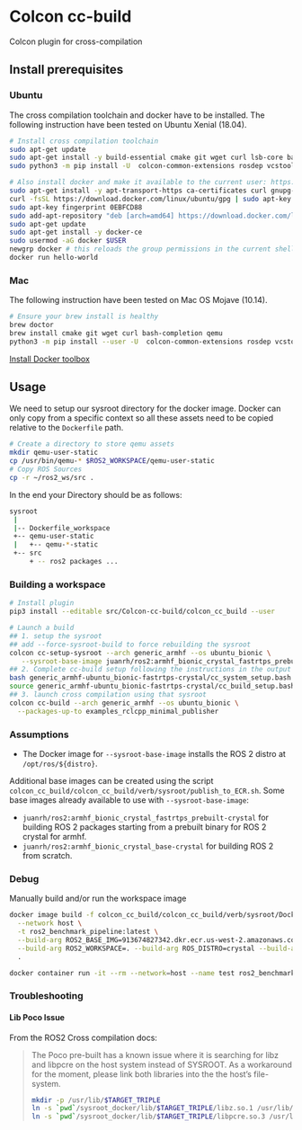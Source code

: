 # Colcon cc-build

Colcon plugin for cross-compilation

## Install prerequisites

### Ubuntu

The cross compilation toolchain and docker have to be installed. 
The following instruction have been tested on Ubuntu Xenial (18.04).

```bash
# Install cross compilation toolchain
sudo apt-get update
sudo apt-get install -y build-essential cmake git wget curl lsb-core bash-completion qemu-user-static g++-aarch64-linux-gnu g++-arm-linux-gnueabihf python3-pip htop
sudo python3 -m pip install -U  colcon-common-extensions rosdep vcstool

# Also install docker and make it available to the current user: https://docs.docker.com/install/linux/docker-ce/ubuntu/
sudo apt-get install -y apt-transport-https ca-certificates curl gnupg-agent software-properties-common
curl -fsSL https://download.docker.com/linux/ubuntu/gpg | sudo apt-key add -
sudo apt-key fingerprint 0EBFCD88
sudo add-apt-repository "deb [arch=amd64] https://download.docker.com/linux/ubuntu $(lsb_release -cs) stable"
sudo apt-get update
sudo apt-get install -y docker-ce
sudo usermod -aG docker $USER
newgrp docker # this reloads the group permissions in the current shell, unnecessary after relogin
docker run hello-world
```

### Mac
The following instruction have been tested on Mac OS Mojave (10.14).

```bash
# Ensure your brew install is healthy
brew doctor
brew install cmake git wget curl bash-completion qemu
python3 -m pip install --user -U  colcon-common-extensions rosdep vcstool
```

[Install Docker toolbox](https://docs.docker.com/toolbox/toolbox_install_mac/)

## Usage

We need to setup our sysroot directory for the docker image. Docker can only copy from a specific
context so all these assets need to be copied relative to the `Dockerfile` path.
```bash
# Create a directory to store qemu assets
mkdir qemu-user-static
cp /usr/bin/qemu-* $ROS2_WORKSPACE/qemu-user-static 
# Copy ROS Sources
cp -r ~/ros2_ws/src .
```

In the end your Directory should be as follows:
```bash
sysroot
 |
 |-- Dockerfile_workspace
 +-- qemu-user-static
 |   +-- qemu-*-static
 +-- src
     + -- ros2 packages ...
```

### Building a workspace

```bash
# Install plugin
pip3 install --editable src/Colcon-cc-build/colcon_cc_build --user

# Launch a build
## 1. setup the sysroot
## add --force-sysroot-build to force rebuilding the sysroot
colcon cc-setup-sysroot --arch generic_armhf --os ubuntu_bionic \
   --sysroot-base-image juanrh/ros2:armhf_bionic_crystal_fastrtps_prebuilt-crystal
## 2. Complete cc-build setup following the instructions in the output of the previous command
bash generic_armhf-ubuntu_bionic-fastrtps-crystal/cc_system_setup.bash
source generic_armhf-ubuntu_bionic-fastrtps-crystal/cc_build_setup.bash
## 3. launch cross compilation using that sysroot
colcon cc-build --arch generic_armhf --os ubuntu_bionic \
  --packages-up-to examples_rclcpp_minimal_publisher
```

### Assumptions

- The Docker image for `--sysroot-base-image` installs the ROS 2 distro at `/opt/ros/${distro}`.

Additional base images can be created using the script `colcon_cc_build/colcon_cc_build/verb/sysroot/publish_to_ECR.sh`.
Some base images already available to use with `--sysroot-base-image`:

- `juanrh/ros2:armhf_bionic_crystal_fastrtps_prebuilt-crystal` for building ROS 2 packages starting from a prebuilt binary for ROS 2 crystal for armhf.
- `juanrh/ros2:armhf_bionic_crystal_base-crystal` for building ROS 2 from scratch.

### Debug

Manually build and/or run the workspace image

```bash
docker image build -f colcon_cc_build/colcon_cc_build/verb/sysroot/Dockerfile_workspace \
  --network host \
  -t ros2_benchmark_pipeline:latest \
  --build-arg ROS2_BASE_IMG=913674827342.dkr.ecr.us-west-2.amazonaws.com/ros2:ubuntu_arm-crystal \
  --build-arg ROS2_WORKSPACE=. --build-arg ROS_DISTRO=crystal --build-arg TARGET_TRIPLE=aarch64-linux-gnu \
  .

docker container run -it --rm --network=host --name test ros2_benchmark_pipeline:latest bash
```

### Troubleshooting

#### Lib Poco Issue
From the ROS2 Cross compilation docs:
> The Poco pre-built has a known issue where it is searching for libz and libpcre on the host system instead of SYSROOT. 
> As a workaround for the moment, please link both libraries into the the host’s file-system.
> ```bash
> mkdir -p /usr/lib/$TARGET_TRIPLE
> ln -s `pwd`/sysroot_docker/lib/$TARGET_TRIPLE/libz.so.1 /usr/lib/$TARGET_TRIPLE/libz.so
> ln -s `pwd`/sysroot_docker/lib/$TARGET_TRIPLE/libpcre.so.3 /usr/lib/$TARGET_TRIPLE/libpcre.so
> ```